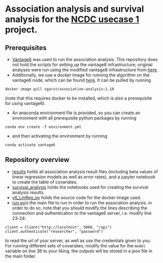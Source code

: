 # Association analysis and survival analysis for the [NCDC usecase 1](https://arxiv.org/abs/2409.01235) project.

## Prerequisites
- [Vantage6](https://docs.vantage6.ai/en/main/index.html) was used to run the association analysis. This repository does not hold the scripts for setting up the vantage6 infrastructure; original analyses were run using the modified vantage6 infrastructure from [here](https://github.com/MaastrichtU-CDS/ncdc-memorabel).
- Additionally, we use a docker image for running the algorithm on the vantage6 node, which can be found [here](https://hub.docker.com/layers/sgarst/association-analysis/1.10/images/sha256-061fd16b100b6a76dfd02d58d46d6ab1894b59e5a71db80037a2a37119e25876?context=repo). It can be pulled by running
```
docker image pull sgarst/association-analysis:1.10
```
(note that this requires docker to be installed, which is also a prerequisite for using vantage6).
- An anaconda environment file is provided, so you can create an environment with all prerequisite python packages by running 
```
conda env create -f environment.yml
```
-  and then activating the environment by running
```
conda activate vantage6
```
## Repository overview
- [results](https://github.com/swiergarst/association_analysis/tree/master/results) holds all association analysis result files (including beta values of linear regression models as well as error rates), and a jupyter notebook to create the table of covariates.
- [survival_analysis](https://github.com/swiergarst/association_analysis/tree/master/survival_analysis) holds the notebooks used for creating the survival analysis results.
- [v6_LinReg_py](https://github.com/swiergarst/association_analysis/tree/master/v6_LinReg_py) holds the source code for the docker image used.
- [run.py](https://github.com/swiergarst/association_analysis/blob/master/run.py)is the main file to run in order to run the association analysis. in order to do so, note that you should modify the lines describing the connection and authentication to the vantage6 server, i.e. modify line 23-24:
```
client = Client("http://localhost", 5000, "/api")
client.authenticate("researcher", "password")`
```
to read the url of your server, as well as use the credentials given to you.
For running different sets of covariates, modify the value for the `model` variable on line 36 to your liking. the outputs will be stored in a json file in the main folder. 
